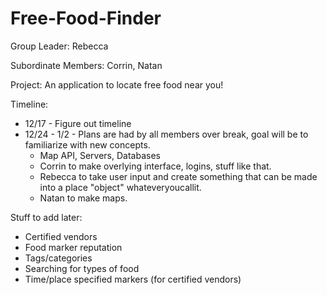 Free-Food-Finder
================

Group Leader: Rebecca

Subordinate Members: Corrin, Natan

Project: An application to locate free food near you!

Timeline:
* 12/17 - Figure out timeline
* 12/24 - 1/2 - Plans are had by all members over break, goal will be to familiarize with new concepts.
  * Map API, Servers, Databases
  * Corrin to make overlying interface, logins, stuff like that.
  * Rebecca to take user input and create something that can be made into a place "object" whateveryoucallit.
  * Natan to make maps.

Stuff to add later:
* Certified vendors
* Food marker reputation
* Tags/categories
 * Searching for types of food
* Time/place specified markers (for certified vendors)
